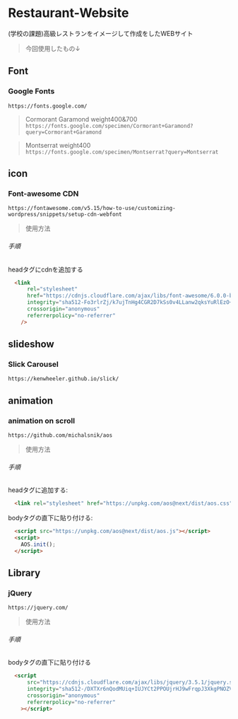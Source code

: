 # Restaurant-Website
(学校の課題)高級レストランをイメージして作成をしたWEBサイト

> 今回使用したもの↓

## Font
### Google Fonts
`https://fonts.google.com/`

> Cormorant Garamond weight400&700
`https://fonts.google.com/specimen/Cormorant+Garamond?query=Cormorant+Garamond`

> Montserrat weight400
`https://fonts.google.com/specimen/Montserrat?query=Montserrat`

## icon
### Font-awesome CDN
`https://fontawesome.com/v5.15/how-to-use/customizing-wordpress/snippets/setup-cdn-webfont`

> 使用方法

###### 手順
headタグにcdnを追加する

```html
  <link
      rel="stylesheet"
      href="https://cdnjs.cloudflare.com/ajax/libs/font-awesome/6.0.0-beta3/css/all.min.css"
      integrity="sha512-Fo3rlrZj/k7ujTnHg4CGR2D7kSs0v4LLanw2qksYuRlEzO+tcaEPQogQ0KaoGN26/zrn20ImR1DfuLWnOo7aBA=="
      crossorigin="anonymous"
      referrerpolicy="no-referrer"
    />
```

## slideshow
### Slick Carousel
`https://kenwheeler.github.io/slick/`

## animation
### animation on scroll
`https://github.com/michalsnik/aos`

> 使用方法

###### 手順
headタグに追加する:

```html
  <link rel="stylesheet" href="https://unpkg.com/aos@next/dist/aos.css" />
```

bodyタグの直下に貼り付ける:
```html
  <script src="https://unpkg.com/aos@next/dist/aos.js"></script>
  <script>
    AOS.init();
  </script>
```

## Library
### jQuery
`https://jquery.com/`

> 使用方法

###### 手順
bodyタグの直下に貼り付ける

```html
  <script
      src="https://cdnjs.cloudflare.com/ajax/libs/jquery/3.5.1/jquery.slim.min.js"
      integrity="sha512-/DXTXr6nQodMUiq+IUJYCt2PPOUjrHJ9wFrqpJ3XkgPNOZVfMok7cRw6CSxyCQxXn6ozlESsSh1/sMCTF1rL/g=="
      crossorigin="anonymous"
      referrerpolicy="no-referrer"
    ></script>
```
